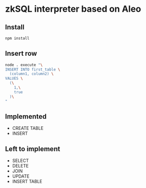 # zkSQL interpreter based on Aleo

## Install

```bash
npm install
```

## Insert row

```bash
node . execute "\
INSERT INTO first_table \
  (column1, column2) \
VALUES \
  (\
    1,\
    true
  )\
"
```

## Implemented

- CREATE TABLE
- INSERT

## Left to implement

- SELECT
- DELETE
- JOIN
- UPDATE
- INSERT TABLE
